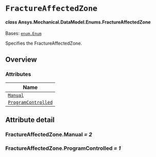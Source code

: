 # `FractureAffectedZone`

<a id="ansys.mechanical.stubs.v242.Ansys.Mechanical.DataModel.Enums.FractureAffectedZone"></a>

#### *class* Ansys.Mechanical.DataModel.Enums.FractureAffectedZone

Bases: [`enum.Enum`](https://docs.python.org/3/library/enum.html#enum.Enum)

Specifies the FractureAffectedZone.

<!-- !! processed by numpydoc !! -->

<a id="overview"></a>

## Overview

### Attributes

| Name |
| ---------------------------------------------------------------- |
| [`Manual`](#FractureAffectedZone.Manual) |
| [`ProgramControlled`](#FractureAffectedZone.ProgramControlled) |

<a id="attribute-detail"></a>

## Attribute detail

<a id="FractureAffectedZone.Manual"></a>

### FractureAffectedZone.Manual *= 2*

<a id="FractureAffectedZone.ProgramControlled"></a>

### FractureAffectedZone.ProgramControlled *= 1*


